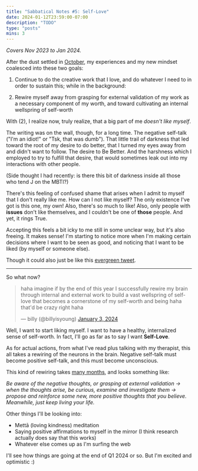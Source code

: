 ```yaml
---
title: "Sabbatical Notes #5: Self-Love"
date: 2024-01-12T23:59:00-07:00
description: "TODO"
type: "posts"
mins: 3
---
```


_Covers Nov 2023 to Jan 2024._

After the dust settled in <a target="_blank" href="https://billy.dev/posts/sabbatical-notes/4/">October</a>, my experiences and my new mindset coalesced into these two goals:

1. Continue to do the creative work that I love, and do whatever I need to in order to sustain this; while in the background:

2. Rewire myself away from grasping for external validation of my work as a necessary component of my worth, and toward cultivating an internal wellspring of self-worth

With (2), I realize now, truly realize, that a big part of me _doesn't like myself_.

The writing was on the wall, though, for a long time. The negative self-talk ("I'm an idiot!" or "Tsk, that was dumb"). That little trail of darkness that led toward the root of my desire to do better, that I turned my eyes away from and didn't want to follow. The desire to Be Better. And the harshness which I employed to try to fulfill that desire, that would sometimes leak out into my interactions with other people. 

(Side thought I had recently: is there this bit of darkness inside all those who tend J on the MBTI?)

There's this feeling of confused shame that arises when I admit to myself that I don't really like me. How can I not like myself? The only existence I've got is this one, my own! Also, there's so much to like! Also, only people with **issues** don't like themselves, and I couldn't be one of **those** people. And yet, it rings True.

Accepting this feels a bit icky to me still in some unclear way, but it's also freeing. It makes sense! I'm starting to notice more when I'm making certain decisions where I want to be seen as good, and noticing that I want to be liked (by myself or someone else). 

Though it could also just be like this <a target="_blank" href="https://twitter.com/eigenrobot/status/967114911401652225">evergreen tweet</a>.

<hr>

So what now?

<blockquote class="twitter-tweet"><p lang="en" dir="ltr">haha imagine if by the end of this year I successfully rewire my brain through internal and external work to build a vast wellspring of self-love that becomes a cornerstone of my self-worth and being haha that&#39;d be crazy right haha</p>&mdash; billy (@billyisyoung) <a href="https://twitter.com/billyisyoung/status/1742670293154570735?ref_src=twsrc%5Etfw">January 3, 2024</a></blockquote> <script async src="https://platform.twitter.com/widgets.js" charset="utf-8"></script>

Well, I want to start liking myself. I want to have a healthy, internalized sense of self-worth. In fact, I'll go as far as to say I want **Self-Love**.

As for actual actions, from what I've read plus talking with my therapist, this all takes a rewiring of the neurons in the brain. Negative self-talk must become positive self-talk, and this must become unconscious. 

This kind of rewiring takes <a target="_blank" href="https://twitter.com/billyisyoung/status/1469531249555378176">many months</a>, and looks something like:

_Be aware of the negative thoughts, or grasping at external validation -> when the thoughts arise, be curious, examine and investigate them -> propose and reinforce some new, more positive thoughts that you believe. Meanwhile, just keep living your life._

Other things I'll be looking into:
* Mettā (loving kindness) meditation
* Saying positive affirmations to myself in the mirror (I think research actually does say that this works)
* Whatever else comes up as I'm surfing the web

I'll see how things are going at the end of Q1 2024 or so. But I'm excited and optimistic :)

